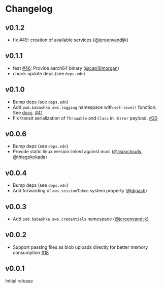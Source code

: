 # Changelog

## v0.1.2

- fix [#49](https://github.com/babashka/pod-babashka-aws/issues/49): creation of available services ([@jeroenvandijk](https://github.com/jeroenvandijk))

## v0.1.1

- feat [#46](https://github.com/babashka/pod-babashka-aws/issues/46): Provide aarch64 binary ([@cap10morgan](https://github.com/cap10morgan))
- chore: update deps (see `deps.edn`)

## v0.1.0

- Bump deps (see `deps.edn`)
- Add `pod.babashka.aws.logging` namespace with `set-level!` function. See [docs](https://github.com/babashka/pod-babashka-aws#logging). [#41](https://github.com/babashka/pod-babashka-aws/issues/41)
- Fix transit serialization of `Throwable` and `Class` in `:Error` payload. [#30](https://github.com/babashka/pod-babashka-aws/issues/30)

## v0.0.6

- Bump deps (see `deps.edn`)
- Provide static linux version linked against musl ([@lispyclouds](https://github.com/lispyclouds), [@thiagokokada](https://github.com/thiagokokada))

## v0.0.4

- Bump deps (see `deps.edn`)
- Add forwarding of `aws.sessionToken` system property ([@digash](https://github.com/digash))

## v0.0.3

- Add `pod.babashka.aws.credentials` namespace ([@jeroenvandijk](https://github.com/jeroenvandijk))

## v0.0.2

- Support passing files as blob uploads directly for better memory consumption [#18](https://github.com/babashka/pod-babashka-aws/issues/18)

## v0.0.1

Initial release
